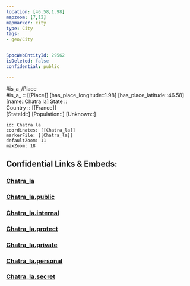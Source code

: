 ```yaml
---
location: [46.58,1.98] 
mapzoom: [7,12] 
mapmarker: city 
type: City
tags:
- geo/City


SpocWebEntityId: 29562
isDeleted: false
confidential: public

---
```

#is_a_/Place  
#is_a_ :: [[Place]] 
[has_place_longitude::1.98] 
[has_place_latitude::46.58] 
[name::Chatra la] 
State ::  
Country :: [[France]]  
[StateId::] 
[Population::] 
[Unknown::] 


```leaflet
id: Chatra la
coordinates: [[Chatra_la]] 
markerFile: [[Chatra_la]] 
defaultZoom: 11 
maxZoom: 18
```


## Confidential Links & Embeds: 

### [Chatra_la](/_Standards/Earth/Continent/Europe/Europe~West/France/regions~France/Val_de_Loire/departments~Val_de_Loire/Indre/communes~Indre/La_Châtre/cities~LaChâtre/Chatra_la.md) 

### [Chatra_la.public](/_public/Earth/Continent/Europe/Europe~West/France/regions~France/Val_de_Loire/departments~Val_de_Loire/Indre/communes~Indre/La_Châtre/cities~LaChâtre/Chatra_la.public.md) 

### [Chatra_la.internal](/_internal/Earth/Continent/Europe/Europe~West/France/regions~France/Val_de_Loire/departments~Val_de_Loire/Indre/communes~Indre/La_Châtre/cities~LaChâtre/Chatra_la.internal.md) 

### [Chatra_la.protect](/_protect/Earth/Continent/Europe/Europe~West/France/regions~France/Val_de_Loire/departments~Val_de_Loire/Indre/communes~Indre/La_Châtre/cities~LaChâtre/Chatra_la.protect.md) 

### [Chatra_la.private](/_private/Earth/Continent/Europe/Europe~West/France/regions~France/Val_de_Loire/departments~Val_de_Loire/Indre/communes~Indre/La_Châtre/cities~LaChâtre/Chatra_la.private.md) 

### [Chatra_la.personal](/_personal/Earth/Continent/Europe/Europe~West/France/regions~France/Val_de_Loire/departments~Val_de_Loire/Indre/communes~Indre/La_Châtre/cities~LaChâtre/Chatra_la.personal.md) 

### [Chatra_la.secret](/_secret/Earth/Continent/Europe/Europe~West/France/regions~France/Val_de_Loire/departments~Val_de_Loire/Indre/communes~Indre/La_Châtre/cities~LaChâtre/Chatra_la.secret.md)


